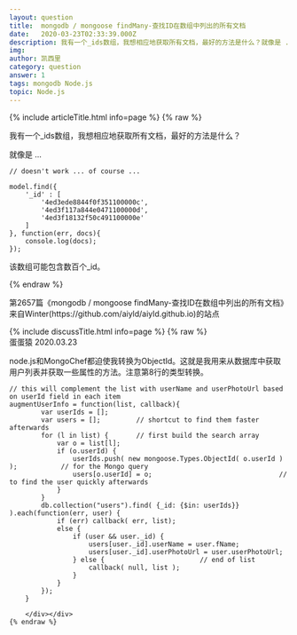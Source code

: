 ```yaml
---
layout: question
title:  mongodb / mongoose findMany-查找ID在数组中列出的所有文档
date:   2020-03-23T02:33:39.000Z
description: 我有一个_ids数组，我想相应地获取所有文档，最好的方法是什么？就像是 ...// doesn't work ... of course ......
img: 
author: 凯西里
category: question
answer: 1
tags: mongodb Node.js
topic: Node.js
---
```

<div class="article-root">
  <div class="article">
    {% include articleTitle.html info=page %}
    {% raw %}
    <div class="article-content"><p><font style="vertical-align: inherit;"><font style="vertical-align: inherit;">我有一个_ids数组，我想相应地获取所有文档，最好的方法是什么？</font></font></p>

<p><font style="vertical-align: inherit;"><font style="vertical-align: inherit;">就像是 ...</font></font></p>

<pre><code>// doesn't work ... of course ...<font></font>
<font></font>
model.find({<font></font>
    '_id' : [<font></font>
        '4ed3ede8844f0f351100000c',<font></font>
        '4ed3f117a844e0471100000d', <font></font>
        '4ed3f18132f50c491100000e'<font></font>
    ]<font></font>
}, function(err, docs){<font></font>
    console.log(docs);<font></font>
});<font></font>
</code></pre>

<p><font style="vertical-align: inherit;"><font style="vertical-align: inherit;">该数组可能包含数百个_id。</font></font></p></div>
    {% endraw %}
  </div>
  <p class="winter_mark">第2657篇《mongodb / mongoose findMany-查找ID在数组中列出的所有文档》来自Winter(https://github.com/aiyld/aiyld.github.io)的站点</p>
  <div class="discuss-wrapper">
    {% include discussTitle.html info=page %}
    {% raw %}
    <div class="discuss-item">
        <div class="discuss-parent">
          <div class="discuss-meta">
            <span class="discuss-user">蛋蛋猿</span>
            <span class="discuss-time">2020.03.23</span>
          </div>
          <div class="discuss-comment"><p><font style="vertical-align: inherit;"><font style="vertical-align: inherit;">node.js和MongoChef都迫使我转换为ObjectId。</font><font style="vertical-align: inherit;">这就是我用来从数据库中获取用户列表并获取一些属性的方法。</font><font style="vertical-align: inherit;">注意第8行的类型转换。</font></font></p>

<pre><code>// this will complement the list with userName and userPhotoUrl based on userId field in each item<font></font>
augmentUserInfo = function(list, callback){<font></font>
        var userIds = [];<font></font>
        var users = [];         // shortcut to find them faster afterwards<font></font>
        for (l in list) {       // first build the search array<font></font>
            var o = list[l];<font></font>
            if (o.userId) {<font></font>
                userIds.push( new mongoose.Types.ObjectId( o.userId ) );           // for the Mongo query<font></font>
                users[o.userId] = o;                                // to find the user quickly afterwards<font></font>
            }<font></font>
        }<font></font>
        db.collection("users").find( {_id: {$in: userIds}} ).each(function(err, user) {<font></font>
            if (err) callback( err, list);<font></font>
            else {<font></font>
                if (user &amp;&amp; user._id) {<font></font>
                    users[user._id].userName = user.fName;<font></font>
                    users[user._id].userPhotoUrl = user.userPhotoUrl;<font></font>
                } else {                        // end of list<font></font>
                    callback( null, list );<font></font>
                }<font></font>
            }<font></font>
        });<font></font>
    }<font></font>
</code></pre></div>
        </div></div>
    {% endraw %}
  </div>
<div>

